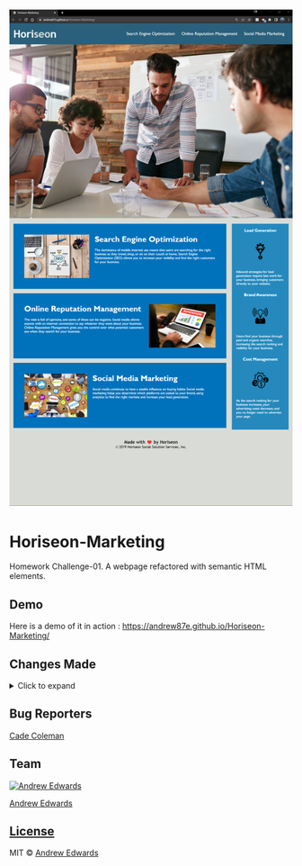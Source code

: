 # ![Horiseon-Marketing](https://github.com/Andrew87E/Horiseon-Marketing/blob/6fee9cdd67cc639ba3deef055f536c0aa612b08d/assets/images/2022-06-15_19-50.png?size=250 "Screenshot")

# Horiseon-Marketing
   Homework Challenge-01. A webpage refactored with semantic HTML elements.


## Demo
Here is a demo of it in action : https://andrew87e.github.io/Horiseon-Marketing/

## Changes Made
<details>
   
   <summary>Click to expand</summary>
   
   ## Changes
   
   1. Changed all div elements to semantic elements for better accessibility based off of [This documentation](https://www.w3.org/WAI/tips/developing/)
   2. Added titles and tags to better follow accessibility standards and search engine optimization 
   3. Reordered code to better follow positioning
   4. Added icon and image elements
   5. Added alt tags for accessibility
   6. Cleaned up CSS
   7. Deployed to github pages [Live URL](https://andrew87e.github.io/Horiseon-Marketing/)
   8. Created detailed [Readme.md](https://github.com/Andrew87E/Horiseon-Marketing/blob/main/README.md)
   9. Added small js functionality
   10. Easter egg! Submit an issue if you found it!
   
</details>
   
   
## Bug Reporters
[Cade Coleman](https://github.com/cade-coleman)

## Team

[![Andrew Edwards](https://avatars.githubusercontent.com/u/106359255?size=100)](https://github.com/andrew87e)

[Andrew Edwards](https://github.com/andrew87e) 

## [License](https://github.com/Andrew87E/Horiseon-Marketing/blob/main/LICENSE)
 

MIT © [Andrew Edwards](https://github.com/andrew87e)
